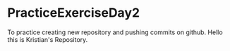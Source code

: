 # PracticeExerciseDay2
To practice creating new repository and pushing commits on github.
Hello this is Kristian's Repository.
